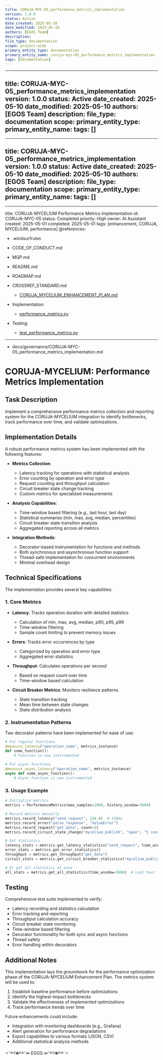 ```yaml
---
title: CORUJA-MYC-05_performance_metrics_implementation
version: 1.0.0
status: Active
date_created: 2025-05-10
date_modified: 2025-05-10
authors: [EGOS Team]
description: 
file_type: documentation
scope: project-wide
primary_entity_type: documentation
primary_entity_name: coruja-myc-05_performance_metrics_implementation
tags: [documentation]
---
```

---
title: CORUJA-MYC-05_performance_metrics_implementation
version: 1.0.0
status: Active
date_created: 2025-05-10
date_modified: 2025-05-10
authors: [EGOS Team]
description: 
file_type: documentation
scope: 
primary_entity_type: 
primary_entity_name: 
tags: []
---

---
title: CORUJA-MYC-05_performance_metrics_implementation
version: 1.0.0
status: Active
date_created: 2025-05-10
date_modified: 2025-05-10
authors: [EGOS Team]
description: 
file_type: documentation
scope: 
primary_entity_type: 
primary_entity_name: 
tags: []
---

---
title: CORUJA-MYCELIUM Performance Metrics Implementation
id: CORUJA-MYC-05
status: Completed
priority: High
owner: AI Assistant
created: 2025-05-01
completed: 2025-05-01
tags: [enhancement, CORUJA, MYCELIUM, performance]
@references:
- .windsurfrules
- CODE_OF_CONDUCT.md
- MQP.md
- README.md
- ROADMAP.md
- CROSSREF_STANDARD.md

  - [CORUJA_MYCELIUM_ENHANCEMENT_PLAN.md](../../..\..\docs\CORUJA_MYCELIUM_ENHANCEMENT_PLAN.md)
- Implementation:
  - [performance_metrics.py](../../..\..\subsystems\CORUJA\adapters\performance_metrics.py)
- Testing:
  - [test_performance_metrics.py](../../..\..\subsystems\CORUJA\tests\adapters\test_performance_metrics.py)
---
  - docs/governance/CORUJA-MYC-05_performance_metrics_implementation.md

# CORUJA-MYCELIUM: Performance Metrics Implementation

## Task Description

Implement a comprehensive performance metrics collection and reporting system for the CORUJA-MYCELIUM integration to identify bottlenecks, track performance over time, and validate optimizations.

## Implementation Details

A robust performance metrics system has been implemented with the following features:

- **Metrics Collection**:
  - Latency tracking for operations with statistical analysis
  - Error counting by operation and error type
  - Request counting and throughput calculation
  - Circuit breaker state change tracking
  - Custom metrics for specialized measurements

- **Analysis Capabilities**:
  - Time-window based filtering (e.g., last hour, last day)
  - Statistical summaries (min, max, avg, median, percentiles)
  - Circuit breaker state transition analysis
  - Aggregated reporting across all metrics

- **Integration Methods**:
  - Decorator-based instrumentation for functions and methods
  - Both synchronous and asynchronous function support
  - Thread-safe implementation for concurrent environments
  - Minimal overhead design

## Technical Specifications

The implementation provides several key capabilities:

### 1. Core Metrics

- **Latency**: Tracks operation duration with detailed statistics
  - Calculation of min, max, avg, median, p90, p95, p99
  - Time-window filtering
  - Sample count limiting to prevent memory issues

- **Errors**: Tracks error occurrences by type
  - Categorized by operation and error type
  - Aggregated error statistics

- **Throughput**: Calculates operations per second
  - Based on request count over time
  - Time-window based calculation

- **Circuit Breaker Metrics**: Monitors resilience patterns
  - State transition tracking
  - Mean time between state changes
  - State distribution analysis

### 2. Instrumentation Patterns

Two decorator patterns have been implemented for ease of use:

```python
# For regular functions
@measure_latency("operation_name", metrics_instance)
def some_function():
    # Function is now instrumented
    
# For async functions
@measure_async_latency("operation_name", metrics_instance)
async def some_async_function():
    # Async function is now instrumented
```

### 3. Usage Example

```python
# Initialize metrics
metrics = PerformanceMetrics(max_samples=1000, history_window=3600)

# Record metrics manually
metrics.record_latency("send_request", 150.0)  # 150ms
metrics.record_error("parse_response", "ValueError")
metrics.record_request("get_data", count=5)
metrics.record_circuit_state_change("mycelium_publish", "open", "5 consecutive failures")

# Get statistics
latency_stats = metrics.get_latency_statistics("send_request", time_window=600)  # Last 10 minutes
error_stats = metrics.get_error_statistics()
throughput = metrics.get_throughput("get_data")
circuit_stats = metrics.get_circuit_breaker_statistics("mycelium_publish")

# Or get all statistics at once
all_stats = metrics.get_all_statistics(time_window=3600)  # Last hour
```

## Testing

Comprehensive test suite implemented to verify:

- Latency recording and statistics calculation
- Error tracking and reporting
- Throughput calculation accuracy
- Circuit breaker state monitoring
- Time-window based filtering
- Decorator functionality for both sync and async functions
- Thread safety
- Error handling within decorators

## Additional Notes

This implementation lays the groundwork for the performance optimization phase of the CORUJA-MYCELIUM Enhancement Plan. The metrics system will be used to:

1. Establish baseline performance before optimizations
2. Identify the highest-impact bottlenecks
3. Validate the effectiveness of implemented optimizations
4. Track performance trends over time

Future enhancements could include:

- Integration with monitoring dashboards (e.g., Grafana)
- Alert generation for performance degradations
- Export capabilities to various formats (JSON, CSV)
- Additional statistical analysis methods

✧༺❀༻∞ EGOS ∞༺❀༻✧ 